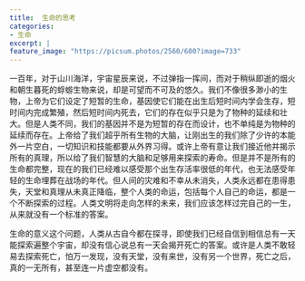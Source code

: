 ```yaml
---
title:  生命的思考
categories:
- 生命
excerpt: |
feature_image: "https://picsum.photos/2560/600?image=733"
---
```


一百年，对于山川海洋，宇宙星辰来说，不过弹指一挥间，而对于稍纵即逝的烟火和朝生暮死的蜉蝣生物来说，却是可望而不可及的悠久。我们不像很多渺小的生物，上帝为它们设定了短暂的生命，基因使它们能在出生后短时间内学会生存，短时间内完成繁殖，然后短时间内死去，它们的存在似乎只是为了物种的延续和壮大。但是人类不同，我们的基因并不是为短暂的存在而设计，也不单纯是为物种的延续而存在。上帝给了我们超乎所有生物的大脑，让刚出生的我们除了少许的本能外一片空白，一切知识和技能都要从外界习得。或许上帝有意让我们接近他并揭示所有的真理，所以给了我们智慧的大脑和足够用来探索的寿命。但是并不是所有的生命都完整，现在的我们已经难以感受那个出生存活率很低的年代，也无法感受年轻的生命埋葬在战场的年代。但人间的灾难和不幸从未消失，人类永远都在患得患失，天堂和真理从未真正降临，整个人类的命运，包括每个人自己的命运，都是一个不断探索的过程。人类文明将走向怎样的未来，我们应该怎样过完自己的一生，从来就没有一个标准的答案。

生命的意义这个问题，人类从古自今都在探寻，即使我们已经自信到相信总有一天能探索遍整个宇宙，却没有信心说总有一天会揭开死亡的答案。或许是人类不敢轻易去探索死亡，怕万一发现，没有天堂，没有来世，没有另一个世界，死亡之后，真的一无所有，甚至连一片虚空都没有。







